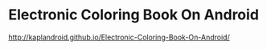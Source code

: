# Electronic Coloring Book On Android

http://kaplandroid.github.io/Electronic-Coloring-Book-On-Android/
